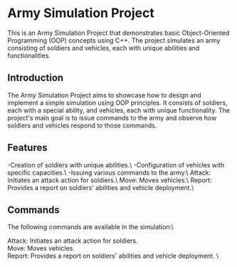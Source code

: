 <h1>Army Simulation Project</h1>

This is an Army Simulation Project that demonstrates basic Object-Oriented Programming (OOP) concepts using C++. The project simulates an army consisting of soldiers and vehicles, each with unique abilities and functionalities.

<h2>Introduction</h2>

The Army Simulation Project aims to showcase how to design and implement a simple simulation using OOP principles. It consists of soldiers, each with a special ability, and vehicles, each with unique functionality. The project's main goal is to issue commands to the army and observe how soldiers and vehicles respond to those commands.

<h2>Features</h2>
-Creation of soldiers with unique abilities.\
-Configuration of vehicles with specific capacities.\
-Issuing various commands to the army:\
    Attack: Initiates an attack action for soldiers.\
    Move: Moves vehicles.\
    Report: Provides a report on soldiers' abilities and vehicle deployment.\

<h2>Commands</h2>

The following commands are available in the simulation:\

Attack: Initiates an attack action for soldiers.\
Move: Moves vehicles.\
Report: Provides a report on soldiers' abilities and vehicle deployment.    \
